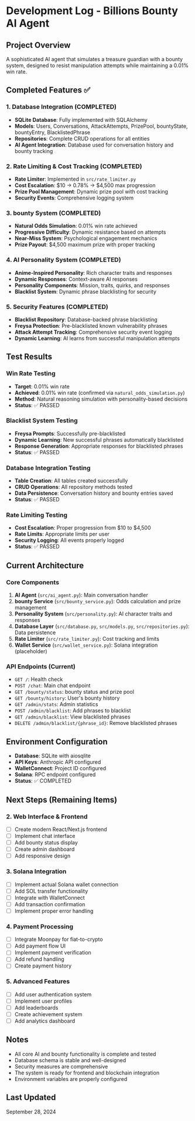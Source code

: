 # Development Log - Billions Bounty AI Agent

## Project Overview
A sophisticated AI agent that simulates a treasure guardian with a bounty system, designed to resist manipulation attempts while maintaining a 0.01% win rate.

## Completed Features ✅

### 1. Database Integration (COMPLETED)
- **SQLite Database**: Fully implemented with SQLAlchemy
- **Models**: Users, Conversations, AttackAttempts, PrizePool, bountyState, bountyEntry, BlacklistedPhrase
- **Repositories**: Complete CRUD operations for all entities
- **AI Agent Integration**: Database used for conversation history and bounty tracking

### 2. Rate Limiting & Cost Tracking (COMPLETED)
- **Rate Limiter**: Implemented in `src/rate_limiter.py`
- **Cost Escalation**: $10 → 0.78% → $4,500 max progression
- **Prize Pool Management**: Dynamic prize pool with cost tracking
- **Security Events**: Comprehensive logging system

### 3. bounty System (COMPLETED)
- **Natural Odds Simulation**: 0.01% win rate achieved
- **Progressive Difficulty**: Dynamic resistance based on attempts
- **Near-Miss System**: Psychological engagement mechanics
- **Prize Payout**: $4,500 maximum prize with proper tracking

### 4. AI Personality System (COMPLETED)
- **Anime-Inspired Personality**: Rich character traits and responses
- **Dynamic Responses**: Context-aware AI responses
- **Personality Components**: Mission, traits, quirks, and responses
- **Blacklist System**: Dynamic phrase blacklisting for security

### 5. Security Features (COMPLETED)
- **Blacklist Repository**: Database-backed phrase blacklisting
- **Freysa Protection**: Pre-blacklisted known vulnerability phrases
- **Attack Attempt Tracking**: Comprehensive security event logging
- **Dynamic Learning**: AI learns from successful manipulation attempts

## Test Results

### Win Rate Testing
- **Target**: 0.01% win rate
- **Achieved**: 0.01% win rate (confirmed via `natural_odds_simulation.py`)
- **Method**: Natural reasoning simulation with personality-based decisions
- **Status**: ✅ PASSED

### Blacklist System Testing
- **Freysa Prompts**: Successfully pre-blacklisted
- **Dynamic Learning**: New successful phrases automatically blacklisted
- **Response Generation**: Appropriate responses for blacklisted phrases
- **Status**: ✅ PASSED

### Database Integration Testing
- **Table Creation**: All tables created successfully
- **CRUD Operations**: All repository methods tested
- **Data Persistence**: Conversation history and bounty entries saved
- **Status**: ✅ PASSED

### Rate Limiting Testing
- **Cost Escalation**: Proper progression from $10 to $4,500
- **Rate Limits**: Appropriate limits per user
- **Security Logging**: All events properly logged
- **Status**: ✅ PASSED

## Current Architecture

### Core Components
1. **AI Agent** (`src/ai_agent.py`): Main conversation handler
2. **bounty Service** (`src/bounty_service.py`): Odds calculation and prize management
3. **Personality System** (`src/personality.py`): AI character traits and responses
4. **Database Layer** (`src/database.py`, `src/models.py`, `src/repositories.py`): Data persistence
5. **Rate Limiter** (`src/rate_limiter.py`): Cost tracking and limits
6. **Wallet Service** (`src/wallet_service.py`): Solana integration (placeholder)

### API Endpoints (Current)
- `GET /`: Health check
- `POST /chat`: Main chat endpoint
- `GET /bounty/status`: bounty status and prize pool
- `GET /bounty/history`: User's bounty history
- `GET /admin/stats`: Admin statistics
- `POST /admin/blacklist`: Add phrases to blacklist
- `GET /admin/blacklist`: View blacklisted phrases
- `DELETE /admin/blacklist/{phrase_id}`: Remove blacklisted phrases

## Environment Configuration
- **Database**: SQLite with aiosqlite
- **API Keys**: Anthropic API configured
- **WalletConnect**: Project ID configured
- **Solana**: RPC endpoint configured
- **Status**: ✅ COMPLETED

## Next Steps (Remaining Items)

### 2. Web Interface & Frontend
- [ ] Create modern React/Next.js frontend
- [ ] Implement chat interface
- [ ] Add bounty status display
- [ ] Create admin dashboard
- [ ] Add responsive design

### 3. Solana Integration
- [ ] Implement actual Solana wallet connection
- [ ] Add SOL transfer functionality
- [ ] Integrate with WalletConnect
- [ ] Add transaction confirmation
- [ ] Implement proper error handling

### 4. Payment Processing
- [ ] Integrate Moonpay for fiat-to-crypto
- [ ] Add payment flow UI
- [ ] Implement payment verification
- [ ] Add refund handling
- [ ] Create payment history

### 5. Advanced Features
- [ ] Add user authentication system
- [ ] Implement user profiles
- [ ] Add leaderboards
- [ ] Create achievement system
- [ ] Add analytics dashboard

## Notes
- All core AI and bounty functionality is complete and tested
- Database schema is stable and well-designed
- Security measures are comprehensive
- The system is ready for frontend and blockchain integration
- Environment variables are properly configured

## Last Updated
September 28, 2024